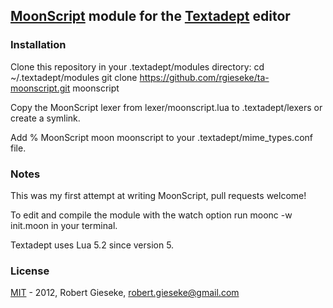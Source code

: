 ## [MoonScript](http://moonscript.org) module for the [Textadept](http://code.google.com/p/textadept/) editor

### Installation

Clone this repository in your
    .textadept/modules
directory:
    cd ~/.textadept/modules
    git clone https://github.com/rgieseke/ta-moonscript.git moonscript

Copy the MoonScript lexer from lexer/moonscript.lua to
    .textadept/lexers
or create a symlink.

Add
    % MoonScript
    moon moonscript
to your
    .textadept/mime_types.conf
file.

### Notes

This was my first attempt at writing MoonScript, pull requests welcome!

To edit and compile the module with the watch option run
    moonc -w init.moon
in your terminal.

Textadept uses Lua 5.2 since version 5.

### License

[MIT](http://www.opensource.org/licenses/mit-license.php) - 2012, Robert Gieseke, robert.gieseke@gmail.com

